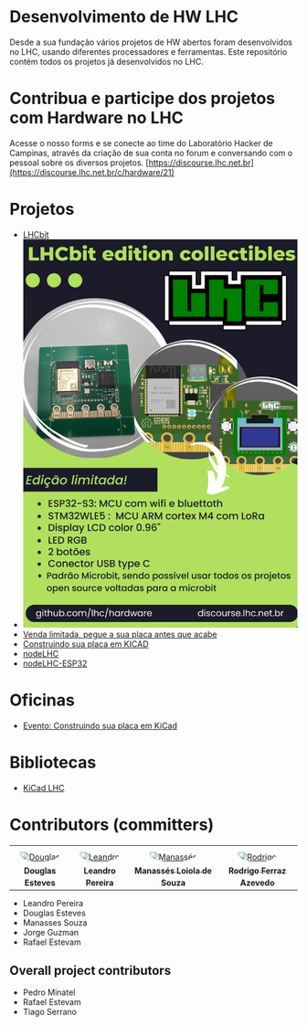 # Desenvolvimento de HW LHC
Desde a sua fundação vários projetos de HW abertos foram desenvolvidos no LHC, usando diferentes processadores e ferramentas.
Este repositório contém todos os projetos já desenvolvidos no LHC.

# Contribua e participe dos projetos com Hardware no LHC
Acesse o nosso forms e se conecte ao time do Laboratório Hacker de Campinas, através da criação de sua conta no forum e conversando com o pessoal sobre os diversos projetos. [https://discourse.lhc.net.br](https://discourse.lhc.net.br/c/hardware/21)
 
# Projetos
- [LHCbit](https://github.com/lhc/Hardware/tree/main/LHCbit)
- ![LHCbit](/LHCbit/Imagens/lhcbit-flyer.jpeg)
- [Venda limitada, pegue a sua placa antes que acabe](https://forms.gle/h3qhtFoRbykofKP68)
- [Construindo sua placa em KICAD](https://github.com/lhc/Hardware/tree/main/Oficinas/monte-sua-placa-kicad)
- [nodeLHC](https://github.com/lhc/Hardware/tree/main/nodeLHC)
- [nodeLHC-ESP32](https://github.com/lhc/Hardware/tree/main/nodeLHC-ESP32)

# Oficinas
- [Evento: Construindo sua placa em KiCad](https://github.com/lhc/Hardware/tree/main/Oficinas/monte-sua-placa-kicad)

# Bibliotecas
- [KiCad LHC](https://github.com/lhc/Hardware/tree/main/Libraries/lhc_kicad_library)

# Contributors (committers)

<table>
<tr>
    <td align="center" style="word-wrap: break-word; width: 127.5; height: 127.5">
        <a href=https://github.com/EstevesDouglas>
            <img src=https://avatars.githubusercontent.com/u/861823?v=4 width="85;"  style="border-radius:50%;align-items:center;justify-content:center;overflow:hidden;padding-top:10px" alt=Douglas Esteves/>
            <br />
            <sub style="font-size:14px"><b>Douglas Esteves</b></sub>
        </a>
    </td>
    <td align="center" style="word-wrap: break-word; width: 127.5; height: 127.5">
        <a href=https://github.com/LeandroTE>
            <img src=https://avatars.githubusercontent.com/u/3963775?v=4 width="85;"  style="border-radius:50%;align-items:center;justify-content:center;overflow:hidden;padding-top:10px" alt=Leandro Pereira/>
            <br />
            <sub style="font-size:14px"><b>Leandro Pereira</b></sub>
        </a>
    </td>
    <td align="center" style="word-wrap: break-word; width: 127.5; height: 127.5">
        <a href=https://github.com/manasouza>
            <img src=https://avatars.githubusercontent.com/u/1930037?v=4 width="85;"  style="border-radius:50%;align-items:center;justify-content:center;overflow:hidden;padding-top:10px" alt=Manassés Loiola de Souza/>
            <br />
            <sub style="font-size:14px"><b>Manassés Loiola de Souza</b></sub>
        </a>
    </td>
    <td align="center" style="word-wrap: break-word; width: 127.5; height: 127.5">
        <a href=https://github.com/rodrigoferrazazevedo>
            <img src=https://avatars.githubusercontent.com/u/5572308?v=4 width="85;"  style="border-radius:50%;align-items:center;justify-content:center;overflow:hidden;padding-top:10px" alt=Rodrigo Ferraz Azevedo/>
            <br />
            <sub style="font-size:14px"><b>Rodrigo Ferraz Azevedo</b></sub>
        </a>
    </td>
</tr>
</table>

- Leandro Pereira
- Douglas Esteves
- Manasses Souza
- Jorge Guzman
- Rafael Estevam

## Overall project contributors

- Pedro Minatel
- Rafael Estevam
- Tiago Serrano
